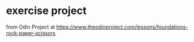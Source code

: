 # exercise project

from Odin Project at <https://www.theodinproject.com/lessons/foundations-rock-paper-scissors>